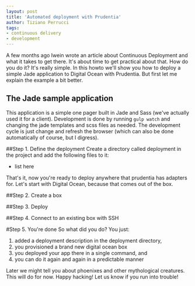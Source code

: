 ```yaml
---
layout: post
title: 'Automated deployment with Prudentia'
author: Tiziano Perrucci
tags:
- continuous delivery
- development
---
```


A few months ago Iwein wrote an article about Continuous Deployment and what it takes to get there. It's about time
to get practical about that. How do you do it? It's really simple. In this howto we'll show you how to deploy a
simple Jade application to Digital Ocean with Prudentia. But first let me explain the example a bit better.

## The Jade sample application
This application is a simple one pager built in Jade and Sass (we've actually used it for a client). Development is
done by running `gulp watch` and changing the jade templates and scss files as needed. The development cycle is just
change and refresh the browser (which can also be done automatically of course, but I digress).

##Step 1. Define the deployment
Create a directory called deployment in the project and add the following files to it:

- list here

That's it, now you're ready to deploy anywhere that prudentia has adapters for. Let's start with Digital Ocean,
because that comes out of the box.

##Step 2. Create a box

##Step 3. Deploy

##Step 4. Connect to an existing box with SSH

#Step 5. You're done
So what did you do? You just:

1. added a deployment description in the deployment directory,
2. you provisioned a brand new digital ocean box
3. you deployed your app there in a single command, and
4. you can do it again and again in a predictable manner

Later we might tell you about phoenixes and other mythological creatures. This will do for now. Happy hacking! Let us
know if you run into trouble!